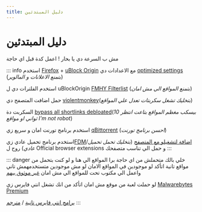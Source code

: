 ```yaml
---
title: دليل المبتدئين
---
```

#  دليل المبتدئين

مش ب السرعة دي يا بحار ! اعمل كدة قبل اي حاجة

::: info
استخدم [Firefox](https://mozilla.org/firefox/new/) + [uBlock Origin](https://ublockorigin.com/) مع الاعدادات دي [optimized settings](https://lookimg.com/images/2024/06/18/QjvI8m.png) (*بتمنع الاعلانات و المالوير*)

استخدم الفلترات دي ل uBlockOrigin [FMHY Filterlist](https://github.com/WindowsAurora/FMHYFilterlist/) (*بتمنع المواقع الي مش امان*)

حمل اضافت المتصفح دي [violentmonkey](https://violentmonkey.github.io/)(*بتخليك تشغل سكربتات تعدل علي المواقع*)

السكربت دة [bypass all shortlinks debloated](https://codeberg.org/Amm0ni4/bypass-all-shortlinks-debloated/)(*بيسكب مغظم المواقع بتاعت انتظر 10 ثواني او مواقع I'm not robot*)

استخدم برنامج تورنت امان و سريع زي [qBittorrent](https://www.qbittorrent.org/) (*احسن برنامج تورنت*)

استخدم برنامج تحميل عادي زي[FDM](https://www.freedownloadmanager.org/download.htm)/[اضافة لتشغيلو مع المتصفح](https://www.freedownloadmanager.org/download.htm) (*بتخليك تحمل تحميل عادي*) روح ل Official browser extensions و حمل الي تناسب متصفحك
:::

::: danger
خلي بالك
متحملش من اي حاجة برا المواقع الي هنا و لو كنت بتحمل من مواقع تانية اتأكد لو موجودين في المواقع الامان لو مش موجودين متستخدمهمش تاني واعمل الي مكتوب تحت  للمواقع الي مش امان [غير موثوق بيهم](/unsafe)

لو حملت لعبة من موقع مش امان اتأكد من انك تشغل انتي فايرس زي [Malwarebytes Premium](https://rentry.co/MB_Premium)

[برامج انتي فايرس تانية](https://www.reddit.com/r/antivirus/s/YBxupMyqyU) / [مترجم](https://rentry.co/ourserversmegathreadvirusscanning)
:::
